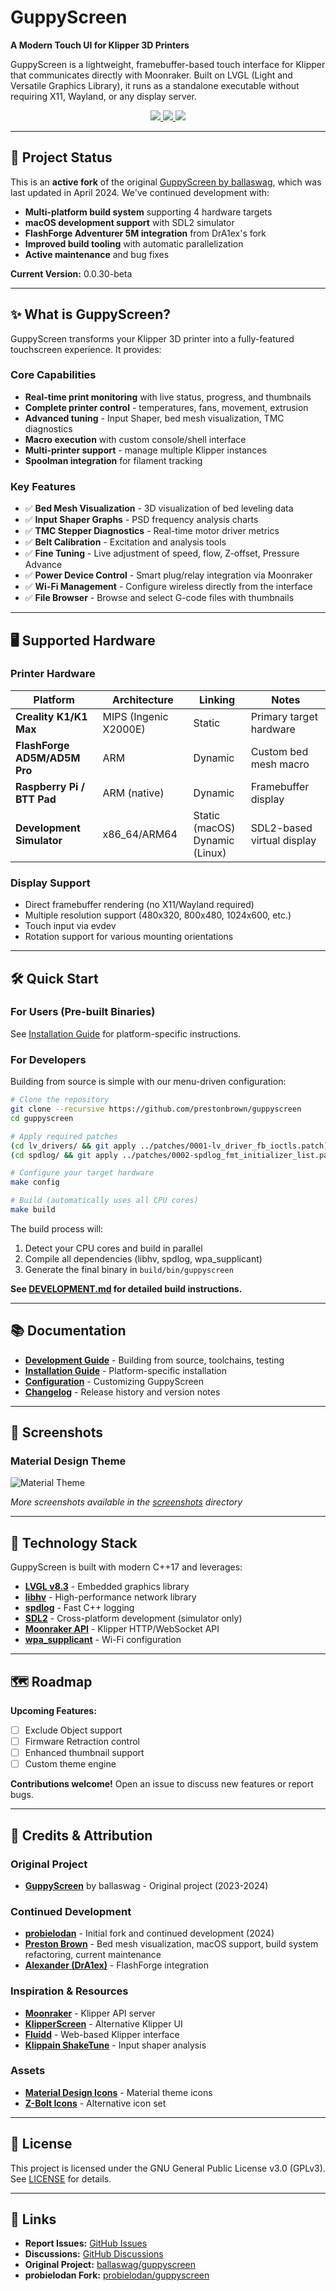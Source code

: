 # GuppyScreen

**A Modern Touch UI for Klipper 3D Printers**

GuppyScreen is a lightweight, framebuffer-based touch interface for Klipper that communicates directly with Moonraker. Built on LVGL (Light and Versatile Graphics Library), it runs as a standalone executable without requiring X11, Wayland, or any display server.

<p align="center">
    <a aria-label="Version" href="https://github.com/prestonbrown/guppyscreen/releases">
      <img src="https://img.shields.io/badge/version-0.0.30--beta-blue?style=flat-square">
  </a>
    <a aria-label="Stars" href="https://github.com/prestonbrown/guppyscreen/stargazers">
      <img src="https://img.shields.io/github/stars/prestonbrown/guppyscreen?style=flat-square">
  </a>
    <a aria-label="License" href="https://github.com/prestonbrown/guppyscreen/blob/main/LICENSE">
      <img src="https://img.shields.io/github/license/prestonbrown/guppyscreen?style=flat-square">
  </a>
</p>

---

## 🚀 Project Status

This is an **active fork** of the original [GuppyScreen by ballaswag](https://github.com/ballaswag/guppyscreen), which was last updated in April 2024. We've continued development with:

- **Multi-platform build system** supporting 4 hardware targets
- **macOS development support** with SDL2 simulator
- **FlashForge Adventurer 5M integration** from DrA1ex's fork
- **Improved build tooling** with automatic parallelization
- **Active maintenance** and bug fixes

**Current Version:** 0.0.30-beta

---

## ✨ What is GuppyScreen?

GuppyScreen transforms your Klipper 3D printer into a fully-featured touchscreen experience. It provides:

### Core Capabilities
- **Real-time print monitoring** with live status, progress, and thumbnails
- **Complete printer control** - temperatures, fans, movement, extrusion
- **Advanced tuning** - Input Shaper, bed mesh visualization, TMC diagnostics
- **Macro execution** with custom console/shell interface
- **Multi-printer support** - manage multiple Klipper instances
- **Spoolman integration** for filament tracking

### Key Features
- ✅ **Bed Mesh Visualization** - 3D visualization of bed leveling data
- ✅ **Input Shaper Graphs** - PSD frequency analysis charts
- ✅ **TMC Stepper Diagnostics** - Real-time motor driver metrics
- ✅ **Belt Calibration** - Excitation and analysis tools
- ✅ **Fine Tuning** - Live adjustment of speed, flow, Z-offset, Pressure Advance
- ✅ **Power Device Control** - Smart plug/relay integration via Moonraker
- ✅ **Wi-Fi Management** - Configure wireless directly from the interface
- ✅ **File Browser** - Browse and select G-code files with thumbnails

---

## 🖥️ Supported Hardware

### Printer Hardware
| Platform | Architecture | Linking | Notes |
|----------|-------------|---------|-------|
| **Creality K1/K1 Max** | MIPS (Ingenic X2000E) | Static | Primary target hardware |
| **FlashForge AD5M/AD5M Pro** | ARM | Dynamic | Custom bed mesh macro |
| **Raspberry Pi / BTT Pad** | ARM (native) | Dynamic | Framebuffer display |
| **Development Simulator** | x86_64/ARM64 | Static (macOS)<br>Dynamic (Linux) | SDL2-based virtual display |

### Display Support
- Direct framebuffer rendering (no X11/Wayland required)
- Multiple resolution support (480x320, 800x480, 1024x600, etc.)
- Touch input via evdev
- Rotation support for various mounting orientations

---

## 🛠️ Quick Start

### For Users (Pre-built Binaries)
See [Installation Guide](docs/INSTALLATION.md) for platform-specific instructions.

### For Developers
Building from source is simple with our menu-driven configuration:

```bash
# Clone the repository
git clone --recursive https://github.com/prestonbrown/guppyscreen
cd guppyscreen

# Apply required patches
(cd lv_drivers/ && git apply ../patches/0001-lv_driver_fb_ioctls.patch)
(cd spdlog/ && git apply ../patches/0002-spdlog_fmt_initializer_list.patch)

# Configure your target hardware
make config

# Build (automatically uses all CPU cores)
make build
```

The build process will:
1. Detect your CPU cores and build in parallel
2. Compile all dependencies (libhv, spdlog, wpa_supplicant)
3. Generate the final binary in `build/bin/guppyscreen`

**See [DEVELOPMENT.md](DEVELOPMENT.md) for detailed build instructions.**

---

## 📚 Documentation

- **[Development Guide](DEVELOPMENT.md)** - Building from source, toolchains, testing
- **[Installation Guide](docs/INSTALLATION.md)** - Platform-specific installation
- **[Configuration](docs/CONFIGURATION.md)** - Customizing GuppyScreen
- **[Changelog](CHANGELOG.md)** - Release history and version notes

---

## 🎨 Screenshots

### Material Design Theme
![Material Theme](https://github.com/prestonbrown/guppyscreen/blob/main/screenshots/material/material_screenshot.png)

*More screenshots available in the [screenshots](screenshots/) directory*

---

## 🔧 Technology Stack

GuppyScreen is built with modern C++17 and leverages:

- **[LVGL v8.3](https://lvgl.io/)** - Embedded graphics library
- **[libhv](https://github.com/ithewei/libhv)** - High-performance network library
- **[spdlog](https://github.com/gabime/spdlog)** - Fast C++ logging
- **[SDL2](https://www.libsdl.org/)** - Cross-platform development (simulator only)
- **[Moonraker API](https://moonraker.readthedocs.io/)** - Klipper HTTP/WebSocket API
- **[wpa_supplicant](https://w1.fi/wpa_supplicant/)** - Wi-Fi configuration

---

## 🗺️ Roadmap

**Upcoming Features:**
- [ ] Exclude Object support
- [ ] Firmware Retraction control
- [ ] Enhanced thumbnail support
- [ ] Custom theme engine

**Contributions welcome!** Open an issue to discuss new features or report bugs.

---

## 🙏 Credits & Attribution

### Original Project
- **[GuppyScreen](https://github.com/ballaswag/guppyscreen/)** by ballaswag - Original project (2023-2024)

### Continued Development
- **[probielodan](https://github.com/probielodan/guppyscreen)** - Initial fork and continued development (2024)
- **[Preston Brown](https://github.com/prestonbrown/guppyscreen)** - Bed mesh visualization, macOS support, build system refactoring, current maintenance
- **[Alexander (DrA1ex)](https://github.com/DrA1ex/guppyscreen)** - FlashForge integration

### Inspiration & Resources
- **[Moonraker](https://github.com/Arksine/moonraker)** - Klipper API server
- **[KlipperScreen](https://github.com/KlipperScreen/KlipperScreen)** - Alternative Klipper UI
- **[Fluidd](https://github.com/fluidd-core/fluidd)** - Web-based Klipper interface
- **[Klippain ShakeTune](https://github.com/Frix-x/klippain-shaketune)** - Input shaper analysis

### Assets
- **[Material Design Icons](https://pictogrammers.com/library/mdi/)** - Material theme icons
- **[Z-Bolt Icons](https://github.com/Z-Bolt/OctoScreen)** - Alternative icon set

---

## 📄 License

This project is licensed under the GNU General Public License v3.0 (GPLv3). See [LICENSE](LICENSE) for details.

---

## 🔗 Links

- **Report Issues:** [GitHub Issues](https://github.com/prestonbrown/guppyscreen/issues)
- **Discussions:** [GitHub Discussions](https://github.com/prestonbrown/guppyscreen/discussions)
- **Original Project:** [ballaswag/guppyscreen](https://github.com/ballaswag/guppyscreen)
- **probielodan Fork:** [probielodan/guppyscreen](https://github.com/probielodan/guppyscreen)
